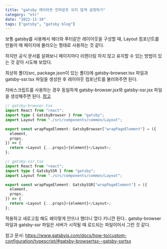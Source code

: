```yaml
---
title: "gatsby 레이아웃 언마운트 되지 않게 설정하기"
category: "etc"
date: "2022-11-10"
tags: ["gatsby", "gatsby blog"]
---
```


보통 gatsby를 사용해서 헤더와 푸터같은 레이아웃을 구성할 때,
Layout 컴포넌트를 만들어 매 페이지에 불러오는 형태로 사용하는 것 같다.

하지만 공식 문서를 살펴보니 페이지마다 리렌더링 하지 않고
유지할 수 있는 방법이 있는 것 같아 시도해 보았다.

최상위 폴더(src, package.json이 있는 폴더)에 gatsby-browser.tsx 파일과 gatsby-ssr.tsx 파일을 생성한 후 레이아웃 컴포넌트를 불러와주면 된다.

자바스크립트를 사용하는 경우 동일하게 gatsby-browser.jsx와 gatsby-ssr.jsx 파일을 생성해주면 된다. <a href="https://www.gatsbyjs.com/docs/reference/config-files/gatsby-browser/">참고</a>

```typescript
// gatsby-browser.tsx
import React from "react";
import type { GatsbyBrowser } from "gatsby";
import Layout from "./src/components/common/Layout";

export const wrapPageElement: GatsbyBrowser["wrapPageElement"] = ({
  element,
  props,
}) => {
  return <Layout {...props}>{element}</Layout>;
};
```

```typescript
// gatsby-ssr.tsx
import React from "react";
import type { GatsbySSR } from "gatsby";
import Layout from "./src/components/common/Layout";

export const wrapPageElement: GatsbySSR["wrapPageElement"] = ({
  element,
  props,
}) => {
  return <Layout {...props}>{element}</Layout>;
};
```

적용하고 새로고침 해도 왜이렇게 안뜨나 했더니
껐다 키니깐 된다..
gatsby-browser 파일과 gatsby-ssr 파일은 서버가 시작될 때 로드되는 파일이어서 그런 것 같다.

참고 문서: https://www.gatsbyjs.com/docs/how-to/custom-configuration/typescript/#gatsby-browsertsx--gatsby-ssrtsx
